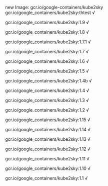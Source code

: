 new Image: gcr.io/google-containers/kube2sky
gcr.io/google_containers/kube2sky:thtest √

gcr.io/google_containers/kube2sky:1.9 √

gcr.io/google_containers/kube2sky:1.8 √

gcr.io/google_containers/kube2sky:1.7.1 √

gcr.io/google_containers/kube2sky:1.7 √

gcr.io/google_containers/kube2sky:1.6 √

gcr.io/google_containers/kube2sky:1.5 √

gcr.io/google_containers/kube2sky:1.4b √

gcr.io/google_containers/kube2sky:1.4 √

gcr.io/google_containers/kube2sky:1.3 √

gcr.io/google_containers/kube2sky:1.2 √

gcr.io/google_containers/kube2sky:1.15 √

gcr.io/google_containers/kube2sky:1.14 √

gcr.io/google_containers/kube2sky:1.13 √

gcr.io/google_containers/kube2sky:1.12 √

gcr.io/google_containers/kube2sky:1.11 √

gcr.io/google_containers/kube2sky:1.10 √

gcr.io/google_containers/kube2sky:1.1 √

